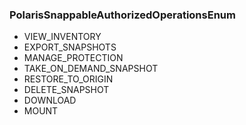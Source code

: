 ### PolarisSnappableAuthorizedOperationsEnum
- VIEW_INVENTORY
- EXPORT_SNAPSHOTS
- MANAGE_PROTECTION
- TAKE_ON_DEMAND_SNAPSHOT
- RESTORE_TO_ORIGIN
- DELETE_SNAPSHOT
- DOWNLOAD
- MOUNT
